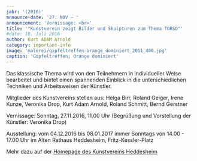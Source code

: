```yaml
---
jahr: '(2016)'
announce-date: '27. NOV – '
announcement: 'Vernissage: <br>'
title: '"Kunstverein zeigt Bilder und Skulpturen zum Thema TORSO"'
#date: 18. Juli 2016
author: Kurt ADAM Arnold
category: important-info
image: 'malerei/gipfeltreffen-orange_dominiert_2011_400.jpg'
caption: 'Gipfeltreffen; Orange dominiert'
---
```


Das klassische Thema wird von den Teilnehmern in individueller Weise bearbeitet und bietet einen spannenden Einblick in die unterschiedlichen Techniken und Arbeitsweisen der Künstler.

Mitglieder des Kunstvereins stellen aus:
Helga Birr, Roland Geiger, Irene Kunze, Veronika Drop, Kurt Adam Arnold, Roland Schmitt, Bernd Gerstner


Vernissage:
Sonntag, 27.11.2016, 11.00 Uhr
(Begrüßung und Vorstellung der Künstler: Veronika Drop)

Ausstellung:
vom 04.12.2016 bis 08.01.2017
immer Sonntags von 14.00 - 17.00 Uhr
im Alten Rathaus Heddesheim, Fritz-Kessler-Platz

Mehr dazu auf der <a href="http://www.kunstvereinheddesheim.de/Veranstaltungen/Aktuelle%20Termine.html" class="inlinelink">Homepage des Kunstvereins Heddesheim</a>

